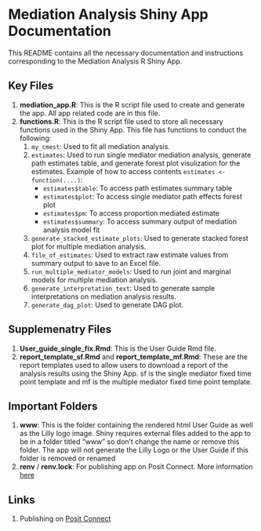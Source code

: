 # Mediation Analysis Shiny App Documentation #

This README contains all the necessary documentation and instructions corresponding to the Mediation Analysis R Shiny App. 

## Key Files ##
1. **mediation_app.R**: This is the R script file used to create and generate the app. All app related code are in this file.
2. **functions.R**: This is the R script file used to store all necessary functions used in the Shiny App. This file has functions to conduct the following:
    1. `my_cmest`: Used to fit all mediation analysis.
    2. `estimates`: Used to run single mediator mediation analysis, generate path estimates table, and generate forest plot visulization for the estimates. Example of how to access contents `estimates <- function(....)`: 
       * `estimates$table`: To access path estimates summary table
       * `estimates$plot`: To access single mediator path effects forest plot
       * `estimates$pm`: To access proportion mediated estimate
       * `estimates$summary`: To access summary output of mediation analysis model fit
    3. `generate_stacked_estimate_plots`: Used to generate stacked forest plot for multiple mediation analysis.
    4. `file_of_estimates`: Used to extract raw estimate values from summary output to save to an Excel file.
    5. `run_multiple_mediator_models`: Used to run joint and marginal models for multiple mediation analysis.
    6. `generate_interpretation_text`: Used to generate sample interpretations on mediation analysis results.
    7. `generate_dag_plot`: Used to generate DAG plot.

## Supplemenatry Files ##
1. **User_guide_single_fix.Rmd**: This is the User Guide Rmd file.
2. **report_template_sf.Rmd** and **report_template_mf.Rmd**: These are the report templates used to allow users to download a report of the analysis results using the Shiny App. sf is the single mediator fixed time point template and mf is the multiple mediator fixed time point template.

## Important Folders ##
1. **www**: This is the folder containing the rendered html User Guide as well as the Lilly logo image. Shiny requires external files added to the app to be in a folder titled “www” so don’t change the name or remove this folder. The app will not generate the Lilly Logo or the User Guide if this folder is removed or renamed
2. **renv** / **renv.lock**: For publishing app on Posit Connect. More information [here](https://collab.lilly.com/:w:/r/sites/Intern2025-MediationAnalysis/Shared%20Documents/Zoe/Mediation%20App/Documentations%20and%20Instructions/Publishing%20App%20on%20Posit%20Connect%20Instructions.docx?d=w56f667d26a954b21ad09074803a1b815&csf=1&web=1&e=cIAYZI)

## Links ##
1. Publishing on [Posit Connect](https://posit-connect.am.lilly.com/__docs__/user/publishing-overview/)
